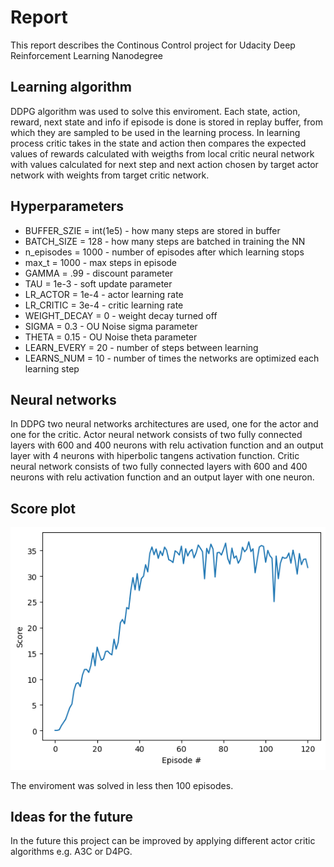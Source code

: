 # Report

This report describes the Continous Control project for Udacity Deep Reinforcement Learning Nanodegree

## Learning algorithm

DDPG algorithm was used to solve this enviroment. Each state, action, reward, next state and info if episode is done is stored in replay buffer, from which they are sampled to be used in the learning process. In learning process critic takes in the state and action then compares the expected values of rewards calculated with weigths from local critic neural network with values calculated for next step and next action chosen by target actor network with weights from target critic network.

## Hyperparameters

* BUFFER_SZIE = int(1e5) - how many steps are stored in buffer
* BATCH_SIZE = 128 - how many steps are batched in training the NN
* n_episodes = 1000 - number of episodes after which learning stops
* max_t = 1000 - max steps in episode
* GAMMA = .99 - discount parameter
* TAU = 1e-3 - soft update parameter
* LR_ACTOR = 1e-4 - actor learning rate
* LR_CRITIC = 3e-4 - critic learning rate
* WEIGHT_DECAY = 0 - weight decay turned off
* SIGMA = 0.3 - OU Noise sigma parameter
* THETA = 0.15 - OU Noise theta parameter
* LEARN_EVERY = 20 - number of steps between learning
* LEARNS_NUM = 10 - number of times the networks are optimized each learning step

## Neural networks

In DDPG two neural networks architectures are used, one for the actor and one for the critic. Actor neural network consists of two fully connected layers with 600 and 400 neurons with relu activation function and an output layer with 4 neurons with hiperbolic tangens activation function. Critic neural network consists of two fully connected layers with 600 and 400 neurons with relu activation function and an output layer with one neuron.

## Score plot

![plot](reward_per_episode.png)

The enviroment was solved in less then 100 episodes.

## Ideas for the future

In the future this project can be improved by applying different actor critic algorithms e.g. A3C or D4PG.